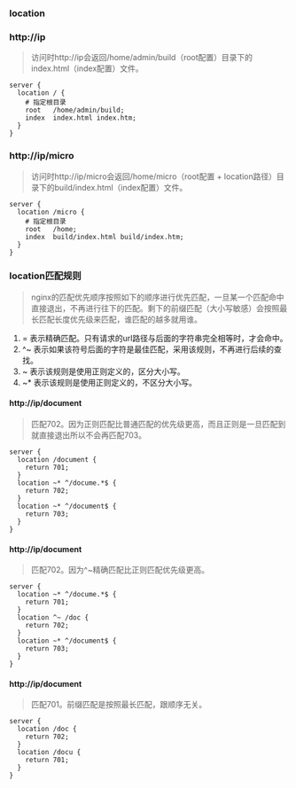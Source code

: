 ### location
### http://ip
> 访问时http://ip会返回/home/admin/build（root配置）目录下的index.html（index配置）文件。

```
server {
  location / {
    # 指定根目录
    root   /home/admin/build;
    index  index.html index.htm;
  }
}
```
### http://ip/micro
> 访问时http://ip/micro会返回/home/micro（root配置 + location路径）目录下的build/index.html（index配置）文件。

```
server {
  location /micro {
    # 指定根目录
    root   /home;
    index  build/index.html build/index.htm;
  }
}
```
### location匹配规则
> nginx的匹配优先顺序按照如下的顺序进行优先匹配，一旦某一个匹配命中直接退出，不再进行往下的匹配。剩下的前缀匹配（大小写敏感）会按照最长匹配长度优先级来匹配，谁匹配的越多就用谁。

1. = 表示精确匹配。只有请求的url路径与后面的字符串完全相等时，才会命中。
2. ^~ 表示如果该符号后面的字符是最佳匹配，采用该规则，不再进行后续的查找。
3. ~ 表示该规则是使用正则定义的，区分大小写。
4. ~* 表示该规则是使用正则定义的，不区分大小写。
#### http://ip/document
> 匹配702。因为正则匹配比普通匹配的优先级更高，而且正则是一旦匹配到就直接退出所以不会再匹配703。

```
server {
  location /document {
    return 701;
  }
  location ~* ^/docume.*$ {
    return 702;
  }
  location ~* ^/document$ {
    return 703;
  }
}
```
#### http://ip/document
> 匹配702。因为^~精确匹配比正则匹配优先级更高。

```
server {
  location ~* ^/docume.*$ {
    return 701;
  }
  location ^~ /doc {
    return 702;
  }
  location ~* ^/document$ {
    return 703;
  }
}
```
#### http://ip/document
> 匹配701。前缀匹配是按照最长匹配，跟顺序无关。

```
server {
  location /doc {
    return 702;
  }
  location /docu {
    return 701;
  }
}
```